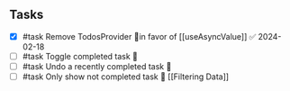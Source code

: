 
## Tasks
- [x] #task Remove TodosProvider 🔺in favor of [[useAsyncValue]] ✅ 2024-02-18
- [ ] #task Toggle completed task 🔺
- [ ] #task Undo a recently completed task 🔼
- [ ] #task Only show not completed task 🔺 [[Filtering Data]]
